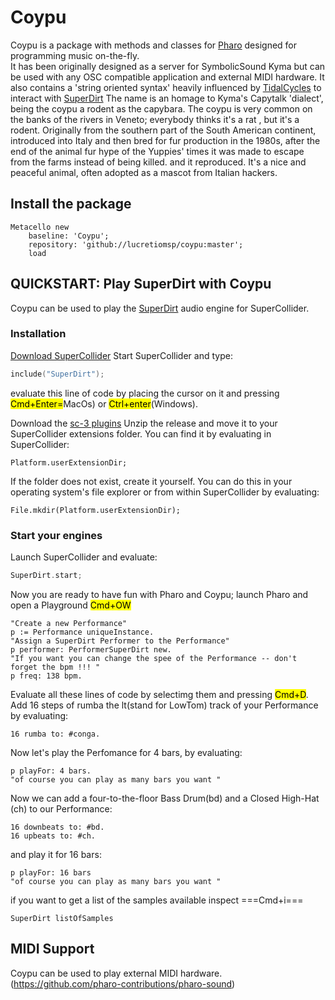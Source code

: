 # Coypu #

Coypu is a package with methods and classes for [Pharo](https://pharo.org) designed for programming music on-the-fly.\
It has been originally designed as a server for SymbolicSound Kyma but can be used with any OSC compatible application and external MIDI hardware. It also contains a 'string oriented syntax' heavily influenced by [TidalCycles](https://tidalcycles.org)
to interact with [SuperDirt](https://github.com/musikinformatik/SuperDirt)
The name is an homage to Kyma's Capytalk 'dialect', being the coypu a rodent as the capybara. The coypu is very common on the banks of the rivers in Veneto; everybody thinks it's a rat , but it's a rodent.  Originally from the southern part of the South American continent, introduced into Italy and then bred for fur production in the 1980s, after the end of the animal fur hype of the Yuppies' times it was made to escape from the farms instead of being killed. and it reproduced. It's a nice and peaceful animal, often adopted as a mascot from Italian hackers.

## Install the package 
```Smalltalk
Metacello new
    baseline: 'Coypu';
    repository: 'github://lucretiomsp/coypu:master';
    load
```

## QUICKSTART: Play SuperDirt with Coypu ##
Coypu can be used to play the [SuperDirt](https://github.com/musikinformatik/SuperDirt) audio engine for SuperCollider. 
### Installation ###
[Download SuperCollider](https://github.com/supercollider/supercollider)
Start SuperCollider and type:
```c
include("SuperDirt");
```
evaluate this line of code by placing the cursor on it and pressing <mark>Cmd+Enter=</mark>MacOs) or <mark>Ctrl+enter</mark>(Windows).

Download the [sc-3 plugins](https://github.com/supercollider/sc3-plugins/releases)
Unzip the release and move it to your SuperCollider extensions folder. You can find it by evaluating in SuperCollider:
```cplusplus
Platform.userExtensionDir;
```
If the folder does not exist, create it yourself. You can do this in your operating system's file explorer or from within SuperCollider by evaluating:
```cplusplus
File.mkdir(Platform.userExtensionDir);
```
### Start your engines ###
Launch SuperCollider and evaluate:
```c
SuperDirt.start;
```
Now you are ready to have fun with Pharo and Coypu; launch Pharo and open a Playground <mark>Cmd+OW</mark>
```Smalltalk
"Create a new Performance"
p := Performance uniqueInstance.
"Assign a SuperDirt Performer to the Performance"
p performer: PerformerSuperDirt new.
"If you want you can change the spee of the Performance -- don't forget the bpm !!! "
p freq: 138 bpm.
```
Evaluate all these lines of code by selectimg them and pressing <mark>Cmd+D</mark>.  
Add 16 steps of rumba the lt(stand for LowTom) track of your Performance by evaluating:
```Smalltalk
16 rumba to: #conga.
```
Now let's play the Perfomance for 4 bars, by evaluating:
```Smalltalk
p playFor: 4 bars.
"of course you can play as many bars you want "
```
Now we can add a four-to-the-floor Bass Drum(bd) and a Closed High-Hat (ch) to our Performance:
```Smalltalk
16 downbeats to: #bd.
16 upbeats to: #ch.
```
and play it for 16 bars:
```Smalltalk
p playFor: 16 bars
"of course you can play as many bars you want "
```
if you want to get a list of the samples available inspect ===Cmd+i===
```Smalltalk
SuperDirt listOfSamples
```



## MIDI Support ##
Coypu can be used to play external MIDI hardware. 
(https://github.com/pharo-contributions/pharo-sound)
